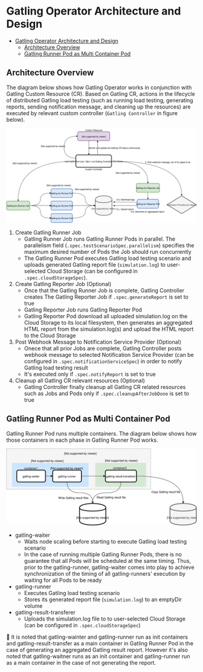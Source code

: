 # Gatling Operator Architecture and Design

<!-- TOC -->

- [Gatling Operator Architecture and Design](#gatling-operator-architecture-and-design)
	- [Architecture Overview](#architecture-overview)
	- [Gatling Runner Pod as Multi Container Pod](#gatling-runner-pod-as-multi-container-pod)

<!-- /TOC -->

## Architecture Overview

The diagram below shows how Gatling Operator works in conjunction with Gatling Custom Resource (CR).
Based on Gatling CR, actions in the lifecycle of distributed Gatling load testing (such as running load testing, generating reports, sending notification message, and cleaning up the resources) are executed by relevant custom controller (`Gatling Controller` in figure below).

![](../assets/gatling-operator-arch.svg)

1. Create Gatling Runner Job
    - Gatling Runner Job runs Gatling Runner Pods in parallel. The parallelism field (`.spec.testScenarioSpec.parallelism`) specifies the maximum desired number of Pods the Job should run concurrently
    - The Gatling Runner Pod executes Gatling load testing scenario and uploads generated Gatling report file (`simulation.log`) to user-selected Cloud Storage (can be configured in `.spec.cloudStorageSpec`).
2. Create Gatling Reporter Job (Optional)
    - Once that the Gatling Runner Job is complete, Gatling Controller creates The Gatling Reporter Job if `.spec.generateReport` is set to true
    - Gatling Reporter Job runs Gatling Reporter Pod
    - Gatling Reporter Pod download all uploaded simulation.log on the Cloud Storage to its local filesystem, then generates an aggregated HTML report from the simulation.log(s) and upload the HTML report to the Cloud Storage
3. Post Webhook Message to Notification Service Provider (Optional)
    - Onece that all prior Jobs are complete, Gatling Controller posts webhook message to selected Notification Service Provider (can be configured in `.spec.notificationServiceSpec`) in order to notify Gatling load testing result
    - It's executed only if `.spec.notifyReport` is set to true
4. Cleanup all Gatling CR relevant resources (Optional)
    - Gatling Controller finally cleanup all Gatling CR related resources such as Jobs and Pods only if `.spec.cleanupAfterJobDone` is set to true

## Gatling Runner Pod as Multi Container Pod

Gatling Runner Pod runs multiple containers. The diagram below shows how those containers in each phase in Gatling Runner Pod works.

![](../assets/gatling-operator-pod.svg)

- gatling-waiter
  - Waits node scaling before starting to execute Gatling load testing scenario
  - In the case of running multiple Gatling Runner Pods, there is no guarantee that all Pods will be scheduled at the same timing. Thus, prior to the gatling-runner, gatling-waiter comes into play to achieve synchronization of the timing of all gatling-runners' execution by waiting for all Pods to be ready
- gatling-runner
  - Executes Gatling load testing scenario
  - Stores its generated report file (`simulation.log`) to an emptyDir volume
- gatling-result-transferer
  - Uploads the simulation.log file to to user-selected Cloud Storage (can be configured in `.spec.cloudStorageSpec`)

📝 It is noted that gatling-wainter and gatling-runner run as init containers and gatling-result-transfer as a main container in Gatling Runner Pod in the case of generating an aggregated Gatling result report. However it's also noted that gatling-waitner runs as an init container and gatling-runner run as a main container in the case of not generating the report.
